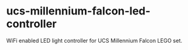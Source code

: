 # ucs-millennium-falcon-led-controller
WiFi enabled LED light controller for UCS Millennium Falcon LEGO set.
